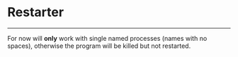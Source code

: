 Restarter
=========

***
For now will **only** work with single named processes (names with no spaces), otherwise the program will be killed but not restarted.